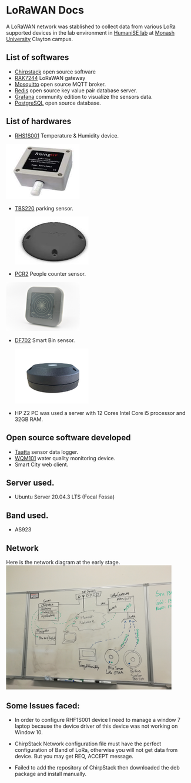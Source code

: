 # LoRaWAN Docs

A LoRaWAN network was stablished to collect data from various LoRa supported devices in the lab environment in [HumaniSE lab](https://www.monash.edu/it/humanise-lab) at [Monash University](https://www.monash.edu) Clayton campus.

## List of softwares
- [Chirpstack](https://www.chirpstack.io/) open source software
- [ RAK7244](https://lora-alliance.org/lora_products/rak7244-lpwan-developer-gateway/) LoRaWAN gateway  
- [Mosquitto](https://mosquitto.org/) open source MQTT broker.
- [Redis](https://redis.io/) open source key value pair database server.
- [Grafana](https://grafana.com/) community edition to visualize the sensors data.
- [PostgreSQL](https://www.postgresql.org/) open source database.
## List of hardwares
- [RHS1S001](https://www.elecomes.com/products/risinghf-rhf1s001-wireless-lora-wan-temperature-and-humidity-sensor?variant=20142009122914) Temperature & Humidity device.
<img src="./network-diagram/assets/rhf1s001.jpeg" width="200" height="150" />

- [TBS220](https://www.thethingsnetwork.org/marketplace/product/tbs-220) parking sensor.

  <img src="./network-diagram/assets/tbs220.jpeg" width="200" />

- [PCR2](https://www.parametric.ch/products/pcr2-in/) People counter sensor.
<img src="./network-diagram/assets/pcr2.jpeg" width="200" />

- [DF702](https://www.elecomes.com/products/df702-2meter-dingtek-waste-bin-detector-for-waste-management-2-meter-version?variant=20400197369954) Smart Bin sensor.

  <img src="./network-diagram/assets/df702.jpeg" width="200" height="150" />
- HP Z2 PC was used a server with 12 Cores Intel Core i5 processor and 32GB RAM.

## Open source software developed
- [Taatta](https://www.github.com/whilemind/taatta) sensor data logger.
- [WQM101](https://www.github.com/whilemind/wqm101) water quality monitoring device.
- Smart City web client.

## Server used.
- Ubuntu Server 20.04.3 LTS (Focal Fossa)

## Band used.
- AS923

## Network
Here is the network diagram at the early stage.
<img src="./network-diagram/whiteboard/network-20220928-142047.jpg" width="450">

## Some Issues faced:
- In order to configure RHF1S001 device I need to manage a window 7 laptop because the device driver of this device was not working on Window 10.

- ChirpStack Network configuration file must have the perfect configuration of Band of LoRa, otherwise you will not get data from device. But you may get REQ, ACCEPT message.

- Failed to add the repository of ChirpStack then downloaded the deb package and install manually.